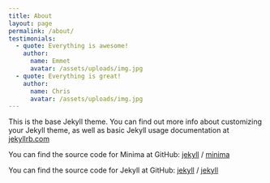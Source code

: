 ```yaml
---
title: About
layout: page
permalink: /about/
testimonials:
  - quote: Everything is awesome!
    author:
      name: Emmet
      avatar: /assets/uploads/img.jpg
  - quote: Everything is great!
    author:
      name: Chris
      avatar: /assets/uploads/img.jpg
---
```


This is the base Jekyll theme. You can find out more info about customizing your Jekyll theme, as well as basic Jekyll usage documentation at [jekyllrb.com](https://jekyllrb.com/)

You can find the source code for Minima at GitHub:
[jekyll][jekyll-organization] /
[minima](https://github.com/jekyll/minima)

You can find the source code for Jekyll at GitHub:
[jekyll][jekyll-organization] /
[jekyll](https://github.com/jekyll/jekyll)


[jekyll-organization]: https://github.com/jekyll
